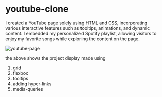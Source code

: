 # youtube-clone
 I created a YouTube page solely using HTML and CSS, incorporating various interactive features such as tooltips, animations, and dynamic content.  I embedded my personalized Spotify playlist, allowing visitors to enjoy my favorite songs while exploring the content on the page. 

 
![youtube-page](https://github.com/Praveen-Kadraiah/youtube-clone/assets/120955397/ba7804b9-103f-4a44-aab7-9276d10271b4)

the above shows the project display made using 
1. grid
2. flexbox
3. tooltips
4. adding hyper-links
5. media-queries
